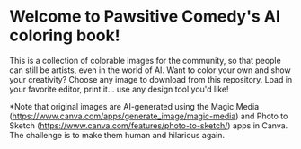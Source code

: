 # Welcome to Pawsitive Comedy's AI coloring book!
This is a collection of colorable images for the community, so that people can still be artists, even in the world of AI.
Want to color your own and show your creativity? Choose any image to download from this repository. Load in your favorite editor, print it... use any design tool you'd like!

*Note that original images are AI-generated using the Magic Media (https://www.canva.com/apps/generate_image/magic-media) and Photo to Sketch (https://www.canva.com/features/photo-to-sketch/) apps in Canva. The challenge is to make them human and hilarious again.
